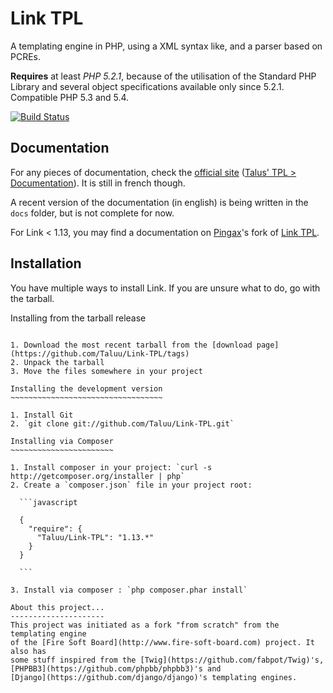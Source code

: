 Link TPL
==========
A templating engine in PHP, using a XML syntax like, and a parser based on PCREs.

**Requires** at least *PHP 5.2.1*, because of the utilisation of the Standard PHP
Library and several object specifications available only since 5.2.1. Compatible
PHP 5.3 and 5.4.

[![Build Status](https://secure.travis-ci.org/Taluu/Link-TPL.png?branch=master)](http://travis-ci.org/Taluu/Link-TPL)

Documentation
-------------
For any pieces of documentation, check the 
[official site](http://www.talus-works.net)
([Talus' TPL > Documentation](http://www.talus-works.net/forum-6-p1-rapports-de-bugs.html)).
It is still in french though.

A recent version of the documentation (in english) is being written in the `docs`
folder, but is not complete for now.

For Link < 1.13, you may find a documentation on 
[Pingax](http://github.com/Pingax)'s fork of 
[Link TPL](http://github.com/Pingax/Link-TPL/).

Installation
------------

You have multiple ways to install Link. If you are unsure what to do, go with
the tarball.

Installing from the tarball release
~~~~~~~~~~~~~~~~~~~~~~~~~~~~~~~~~~~

1. Download the most recent tarball from the [download page](https://github.com/Taluu/Link-TPL/tags)
2. Unpack the tarball
3. Move the files somewhere in your project

Installing the development version
~~~~~~~~~~~~~~~~~~~~~~~~~~~~~~~~~~

1. Install Git
2. `git clone git://github.com/Taluu/Link-TPL.git`

Installing via Composer
~~~~~~~~~~~~~~~~~~~~~~~

1. Install composer in your project: `curl -s http://getcomposer.org/installer | php`
2. Create a `composer.json` file in your project root:

  ```javascript

  {
    "require": {
      "Taluu/Link-TPL": "1.13.*"
    }
  }

  ```

3. Install via composer : `php composer.phar install`

About this project...
---------------------
This project was initiated as a fork "from scratch" from the templating engine
of the [Fire Soft Board](http://www.fire-soft-board.com) project. It also has 
some stuff inspired from the [Twig](https://github.com/fabpot/Twig)'s, 
[PHPBB3](https://github.com/phpbb/phpbb3)'s and 
[Django](https://github.com/django/django)'s templating engines.
